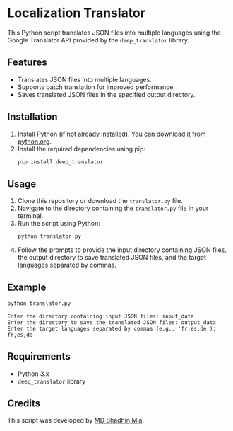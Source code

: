 

# Localization Translator

This Python script translates JSON files into multiple languages using the Google Translator API provided by the `deep_translator` library.

## Features

- Translates JSON files into multiple languages.
- Supports batch translation for improved performance.
- Saves translated JSON files in the specified output directory.

## Installation

1. Install Python (if not already installed). You can download it from [python.org](https://www.python.org/).
2. Install the required dependencies using pip:
    ```bash
    pip install deep_translator
    ```

## Usage

1. Clone this repository or download the `translator.py` file.
2. Navigate to the directory containing the `translator.py` file in your terminal.
3. Run the script using Python:
    ```bash
    python translator.py
    ```
4. Follow the prompts to provide the input directory containing JSON files, the output directory to save translated JSON files, and the target languages separated by commas.

## Example

```bash
python translator.py
```

```
Enter the directory containing input JSON files: input_data
Enter the directory to save the translated JSON files: output_data
Enter the target languages separated by commas (e.g., 'fr,es,de'): fr,es,de
```

## Requirements

- Python 3.x
- `deep_translator` library

## Credits

This script was developed by [MD Shadhin Mia](https://github.com/md-shadhin-mia).
